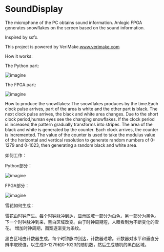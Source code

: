 # SoundDisplay
The microphone of the PC obtains sound information.
Anlogic FPGA generates snowflakes on the screen based on the sound information.



Inspired by ssfx.



This project is powered by VeriMake.www.verimake.com





How it works:



The Python part:



![imagine](https://github.com/Callidora/SoundDisplay/blob/master/picture.bmp)





The FPGA part:


![imagine](https://github.com/Callidora/SoundDisplay/blob/master/picture.bmp)



How to produce the snowflakes:
The snowflakes produces by the time.Each clock pulse arrives, part of the area is white and the other part is black. The next clock pulse arrives, the black and white area changes. Due to the short clock period,human eyes see the changing snowflakes. If the clock period is increased,the pattern gradually transforms into stripes.
The area of the black and white is generated by the counter. Each clock arrives, the counter is incremented. The value of the counter is used to take the modulus value of the horizontal and vertical resolution to generate random numbers of 0-1279 and 0-1023, then generating a random black and white area.




如何工作：

Python部分：

![imagine](https://github.com/Callidora/SoundDisplay/blob/master/.bmp)

FPGA部分：

![imagine](https://github.com/Callidora/SoundDisplay/blob/master/.bmp)


雪花如何生成：

雪花由时钟产生。每个时钟脉冲到达，显示区域一部分为白色，另一部分为黑色。下一个时钟脉冲到来，黑白区域改变。由于时钟周期短，人眼看到为不断变化的雪花。 增加时钟周期，图案逐渐变为条纹。

黑白区域由计数器生成，每个时钟脉冲到达，计数器递增。计数器对水平和垂直分辨率取模值，以生成0-1279和0-1023的随机数，然后生成随机的黑白区域。
